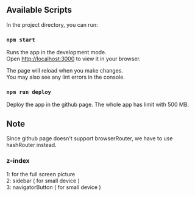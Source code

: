 

## Available Scripts

In the project directory, you can run:

### `npm start`

Runs the app in the development mode.\
Open [http://localhost:3000](http://localhost:3000) to view it in your browser.

The page will reload when you make changes.\
You may also see any lint errors in the console.

### `npm run deploy`

Deploy the app in the github page.
The whole app has limit with 500 MB.


## Note

Since github page doesn't support browserRouter, we have to use hashRouter instead.

### z-index
1: for the full screen picture  
2: sidebar ( for small device )  
3: navigatorButton ( for small device )
